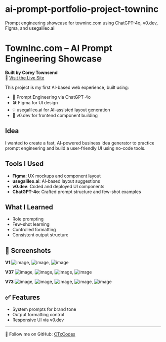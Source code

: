 # ai-prompt-portfolio-project-towninc
Prompt engineering showcase for towninc.com using ChatGPT-4o, v0.dev, Figma, and usegalileo.ai

# TownInc.com – AI Prompt Engineering Showcase

**Built by Corey Townsend**  
🔗 [Visit the Live Site](https://towninc.com)

This project is my first AI-based web experience, built using:
- 🧠 Prompt Engineering via ChatGPT-4o
- 🛠️ Figma for UI design
- 💡 usegalileo.ai for AI-assisted layout generation
- 🧱 v0.dev for frontend component building

## Idea
I wanted to create a fast, AI-powered business idea generator to practice prompt engineering and build a user-friendly UI using no-code tools.

## Tools I Used
- **Figma**: UX mockups and component layout
- **usegalileo.ai**: AI-based layout suggestions
- **v0.dev**: Coded and deployed UI components
- **ChatGPT-4o**: Crafted prompt structure and few-shot examples

## What I Learned
- Role prompting
- Few-shot learning
- Controlled formatting
- Consistent output structure

## 📸 Screenshots
**V1**
![image](https://github.com/user-attachments/assets/560077d7-782b-4a39-ab39-831866704daf), ![image](https://github.com/user-attachments/assets/974306ad-23c0-4d87-9bed-0dc04f8dfcdf), ![image](https://github.com/user-attachments/assets/8a93b87f-a0ba-47d6-b6a8-c147f3452e97)

**V37**
![image](https://github.com/user-attachments/assets/d539201f-8dd9-4b7f-8a0a-503cefe1603e),  ![image](https://github.com/user-attachments/assets/097d041d-8b39-4632-acbc-ebd0b7aace02), ![image](https://github.com/user-attachments/assets/b0d0504c-86af-4566-aa2c-1490ae6b0df4), ![image](https://github.com/user-attachments/assets/bc31e908-9ac1-486d-aadb-3bfdb69a241b)

**V73**
![image](https://github.com/user-attachments/assets/d7aa7be8-b21e-44aa-801c-251c19991594), ![image](https://github.com/user-attachments/assets/e0719dbe-e8df-4d8d-bee3-30944a20c78f), ![image](https://github.com/user-attachments/assets/7719a4f0-fc72-4fc6-813c-743227b5c625), ![image](https://github.com/user-attachments/assets/6442c2c7-c047-4491-b338-2848f1d6923b), ![image](https://github.com/user-attachments/assets/b1ae59c9-2148-486a-a23d-0ae4a3bfdd8f)


## ✅ Features
- System prompts for brand tone
- Output formatting control
- Responsive UI via v0.dev

---
🔗 Follow me on GitHub: [CTxCodes](https://github.com/CoToAI)
